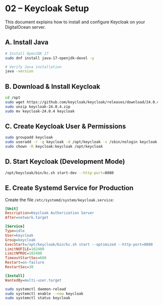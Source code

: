 # 02 – Keycloak Setup

This document explains how to install and configure Keycloak on your DigitalOcean server.


## A. Install Java
```bash
# Install OpenJDK 17
sudo dnf install java-17-openjdk-devel -y

# Verify Java installation
java -version
```
## B. Download & Install Keycloak
```bash
cd /opt
sudo wget https://github.com/keycloak/keycloak/releases/download/24.0.4/keycloak-24.0.4.zip
sudo unzip keycloak-24.0.4.zip
sudo mv keycloak-24.0.4 keycloak
```
## C. Create Keycloak User & Permissions
```bash
sudo groupadd keycloak
sudo useradd -r -g keycloak -d /opt/keycloak -s /sbin/nologin keycloak
sudo chown -R keycloak:keycloak /opt/keycloak
```
## D. Start Keycloak (Development Mode)
```bash
/opt/keycloak/bin/kc.sh start-dev --http-port=8080
```
## E. Create Systemd Service for Production

Create the file `/etc/systemd/system/keycloak.service`:

```ini
[Unit]
Description=Keycloak Authorization Server
After=network.target

[Service]
Type=idle
User=keycloak
Group=keycloak
ExecStart=/opt/keycloak/bin/kc.sh start --optimized --http-port=8080
LimitNOFILE=102400
LimitNPROC=102400
TimeoutStartSec=600
Restart=on-failure
RestartSec=30

[Install]
WantedBy=multi-user.target
```
```bash
sudo systemctl daemon-reload
sudo systemctl enable --now keycloak
sudo systemctl status keycloak
```
